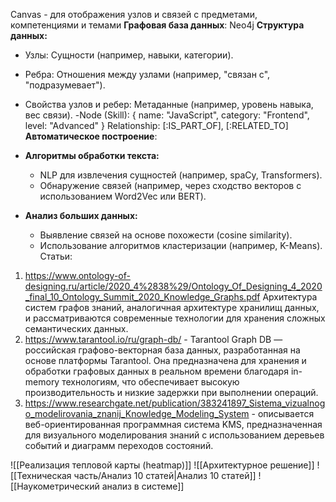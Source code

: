 Canvas - для отображения узлов и связей с предметами, компетенциями и темами
**Графовая база данных**: Neo4j
**Структура данных:**

- Узлы: Сущности (например, навыки, категории).
- Ребра: Отношения между узлами (например, "связан с", "подразумевает").
- Свойства узлов и ребер: Метаданные (например, уровень навыка, вес связи).
-Node (Skill): {
	name: "JavaScript", 
	category: "Frontend",
	level: "Advanced"
 }
Relationship: [:IS_PART_OF], [:RELATED_TO]
**Автоматическое построение**:

- **Алгоритмы обработки текста:**
    - NLP для извлечения сущностей (например, spaCy, Transformers).
    - Обнаружение связей (например, через сходство векторов с использованием Word2Vec или BERT).
- **Анализ больших данных:**
    - Выявление связей на основе похожести (cosine similarity).
    - Использование алгоритмов кластеризации (например, K-Means).
Статьи:
1. https://www.ontology-of-designing.ru/article/2020_4%2838%29/Ontology_Of_Designing_4_2020_final_10_Ontology_Summit_2020_Knowledge_Graphs.pdf
		Архитектура систем графов знаний, аналогичная архитектуре хранилищ данных, и рассматриваются современные технологии для хранения сложных семантических данных.
2. https://www.tarantool.io/ru/graph-db/ - Tarantool Graph DB — российская графово-векторная база данных, разработанная на основе платформы Tarantool. Она предназначена для хранения и обработки графовых данных в реальном времени благодаря in-memory технологиям, что обеспечивает высокую производительность и низкие задержки при выполнении операций.
3. https://www.researchgate.net/publication/383241897_Sistema_vizualnogo_modelirovania_znanij_Knowledge_Modeling_System - описывается веб-ориентированная программная система KMS, предназначенная для визуального моделирования знаний с использованием деревьев событий и диаграмм переходов состояний.



![[Реализация тепловой карты (heatmap)]]
![[Архитектурное решение]]
![[Техническая часть/Анализ 10 статей|Анализ 10 статей]]
![[Наукометрический анализ в системе]]